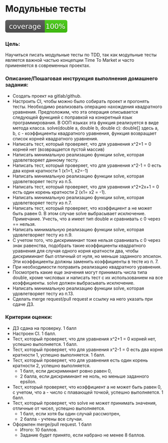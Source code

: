 # Модульные тесты

[![Coverage Status](coverage.svg)](https://github.com/TimBerk/ap_otus)

### Цель:
Научиться писать модульные тесты по TDD, так как модульные тесты является важной частью концепции Time To Market и часто применяется в современных проектах.


### Описание/Пошаговая инструкция выполнения домашнего задания:
* Создать проект на gitlab/github.
* Настроить CI, чтобы можно было собирать проект и прогонять тесты.
    Необходимо реализовать операцию нахождения квадратного уравнения. Предположим, что эта операция описывается следующей функцией c поправкой на конкретный язык программирования. В ООП языках эта функция реализуется в виде метода класса.
    solve(double a, double b, double c): double[]
    здесь a, b, c - коэффициенты квадратного уравнения, функция возвращает список корней квадратного уравнения.
* Написать тест, который проверяет, что для уравнения x^2+1 = 0 корней нет (возвращается пустой массив)
* Написать минимальную реализацию функции solve, которая удовлетворяет данному тесту.
* Написать тест, который проверяет, что для уравнения x^2-1 = 0 есть два корня кратности 1 (x1=1, x2=-1)
* Написать минимальную реализацию функции solve, которая удовлетворяет тесту из п.5.
* Написать тест, который проверяет, что для уравнения x^2+2x+1 = 0 есть один корень кратности 2 (x1= x2 = -1).
* Написать минимальную реализацию функции solve, которая удовлетворяет тесту из п.7.
* Написать тест, который проверяет, что коэффициент a не может быть равен 0. В этом случае solve выбрасывает исключение.
    Примечание. Учесть, что a имеет тип double и сравнивать с 0 через == нельзя.
* Написать минимальную реализацию функции solve, которая удовлетворяет тесту из п.9.
* С учетом того, что дискриминант тоже нельзя сравнивать с 0 через знак равенства, подобрать такие коэффициенты квадратного уравнения для случая одного корня кратности два, чтобы дискриминант был отличный от нуля, но меньше заданного эпсилон. Эти коэффициенты должны заменить коэффициенты в тесте из п. 7.
* При необходимости поправить реализацию квадратного уравнения.
* Посмотреть какие еще значения могут принимать числа типа double, кроме числовых и написать тест с их использованием на все коэффициенты. solve должен выбрасывать исключение.
* Написать минимальную реализацию функции solve, которая удовлетворяет тесту из п.13.
* Сделать merge request/pull request и ссылку на него указать при сдаче ДЗ.

### Критерии оценки:
* ДЗ сдана на проверку. 1 балл
* Настроен CI. 1 балл.
* Тест, который проверяет, что для уравнения x^2+1 = 0 корней нет, успешно выполняется. 1 балл.
* Тест, который проверяет, что для уравнения x^2-1 = 0 есть два корня кратности 1, успешно выполняется. 1 балл.
* Тест, который проверяет, что для уравнения есть один корень кратности 2, успешно выполняется.
    * 1 балл, если дискриминант ровно равен 0,
    * 2 балла, если дискриминант не ноль, но меньше заданного epsilon.
* Тест, который проверяет, что коэффициент a не может быть равен 0, с учетом, что a - число с плавающей точкой, успешно выполняется. 1 балл.
* Тест, который проверяет, что solve не может принимать значения, отличные от чиcел, успешно выполняется.
    * 1 балл, если хотя бы один случай рассмотрен,
    * 2 балла - учтены все случаи.
* Оформлен merge/pull request. 1 балл
    * Итого: 10 баллов.
    * Задание будет принято, если набрано не менее 8 баллов.